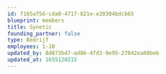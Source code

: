 ```yaml
---
id: f165a756-cda0-4717-821e-e20304bdcb65
blueprint: members
title: Synetic
founding_partner: false
type: Bedrijf
employees: 1-10
updated_by: 8d873b47-ad86-4fd3-9e95-27842ea80beb
updated_at: 1655120215
---
```

